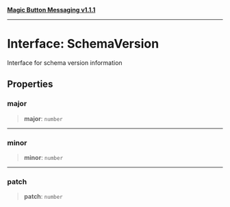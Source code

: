 [**Magic Button Messaging v1.1.1**](../README.md)

***

# Interface: SchemaVersion

Interface for schema version information

## Properties

### major

> **major**: `number`

***

### minor

> **minor**: `number`

***

### patch

> **patch**: `number`
